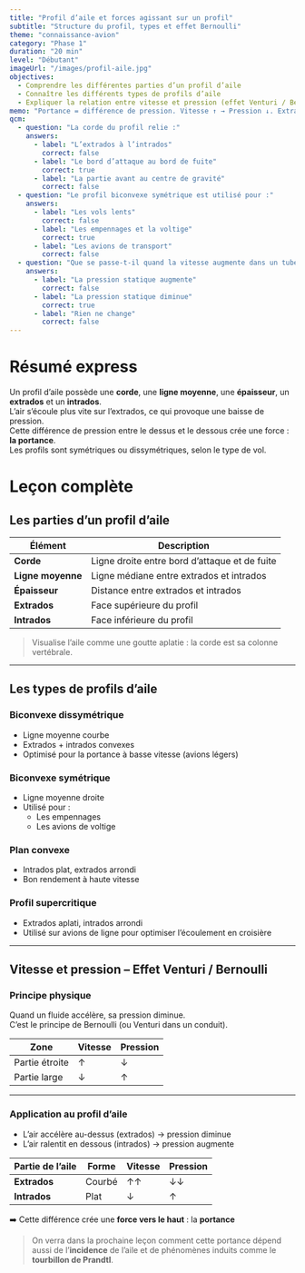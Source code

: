 ```yaml
---
title: "Profil d’aile et forces agissant sur un profil"
subtitle: "Structure du profil, types et effet Bernoulli"
theme: "connaissance-avion"
category: "Phase 1"
duration: "20 min"
level: "Débutant"
imageUrl: "/images/profil-aile.jpg"
objectives:
  - Comprendre les différentes parties d’un profil d’aile
  - Connaître les différents types de profils d’aile
  - Expliquer la relation entre vitesse et pression (effet Venturi / Bernoulli)
memo: "Portance = différence de pression. Vitesse ↑ → Pression ↓. Extrados = aspiration."
qcm:
  - question: "La corde du profil relie :"
    answers:
      - label: "L’extrados à l’intrados"
        correct: false
      - label: "Le bord d’attaque au bord de fuite"
        correct: true
      - label: "La partie avant au centre de gravité"
        correct: false
  - question: "Le profil biconvexe symétrique est utilisé pour :"
    answers:
      - label: "Les vols lents"
        correct: false
      - label: "Les empennages et la voltige"
        correct: true
      - label: "Les avions de transport"
        correct: false
  - question: "Que se passe-t-il quand la vitesse augmente dans un tube de courant ?"
    answers:
      - label: "La pression statique augmente"
        correct: false
      - label: "La pression statique diminue"
        correct: true
      - label: "Rien ne change"
        correct: false
---
```


# Résumé express

Un profil d’aile possède une **corde**, une **ligne moyenne**, une **épaisseur**, un **extrados** et un **intrados**.  
L’air s’écoule plus vite sur l’extrados, ce qui provoque une baisse de pression.  
Cette différence de pression entre le dessus et le dessous crée une force : **la portance**.  
Les profils sont symétriques ou dissymétriques, selon le type de vol.

# Leçon complète

## Les parties d’un profil d’aile

| Élément           | Description                                   |
| ----------------- | --------------------------------------------- |
| **Corde**         | Ligne droite entre bord d’attaque et de fuite |
| **Ligne moyenne** | Ligne médiane entre extrados et intrados      |
| **Épaisseur**     | Distance entre extrados et intrados           |
| **Extrados**      | Face supérieure du profil                     |
| **Intrados**      | Face inférieure du profil                     |

> Visualise l’aile comme une goutte aplatie : la corde est sa colonne vertébrale.

---

## Les types de profils d’aile

### Biconvexe dissymétrique

- Ligne moyenne courbe
- Extrados + intrados convexes
- Optimisé pour la portance à basse vitesse (avions légers)

### Biconvexe symétrique

- Ligne moyenne droite
- Utilisé pour :
  - Les empennages
  - Les avions de voltige

### Plan convexe

- Intrados plat, extrados arrondi
- Bon rendement à haute vitesse

### Profil supercritique

- Extrados aplati, intrados arrondi
- Utilisé sur avions de ligne pour optimiser l’écoulement en croisière

---

## Vitesse et pression – Effet Venturi / Bernoulli

### Principe physique

Quand un fluide accélère, sa pression diminue.  
C’est le principe de Bernoulli (ou Venturi dans un conduit).

| Zone           | Vitesse | Pression |
| -------------- | ------- | -------- |
| Partie étroite | ↑       | ↓        |
| Partie large   | ↓       | ↑        |

---

### Application au profil d’aile

- L’air accélère au-dessus (extrados) → pression diminue
- L’air ralentit en dessous (intrados) → pression augmente

| Partie de l’aile | Forme  | Vitesse | Pression |
| ---------------- | ------ | ------- | -------- |
| **Extrados**     | Courbé | ↑↑      | ↓↓       |
| **Intrados**     | Plat   | ↓       | ↑        |

➡️ Cette différence crée une **force vers le haut** : la **portance**

> On verra dans la prochaine leçon comment cette portance dépend aussi de l’**incidence** de l’aile et de phénomènes induits comme le **tourbillon de Prandtl**.
